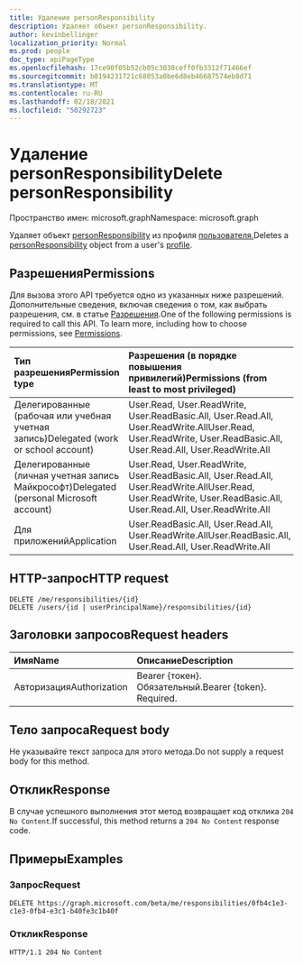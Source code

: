 ```yaml
---
title: Удаление personResponsibility
description: Удаляет объект personResponsibility.
author: kevinbellinger
localization_priority: Normal
ms.prod: people
doc_type: apiPageType
ms.openlocfilehash: 17ce90f05b52cb05c3030ceff0fb3312f71466ef
ms.sourcegitcommit: b0194231721c68053a0be6d8eb46687574eb8d71
ms.translationtype: MT
ms.contentlocale: ru-RU
ms.lasthandoff: 02/18/2021
ms.locfileid: "50292723"
---
```

# <a name="delete-personresponsibility"></a><span data-ttu-id="1c21e-103">Удаление personResponsibility</span><span class="sxs-lookup"><span data-stu-id="1c21e-103">Delete personResponsibility</span></span>
<span data-ttu-id="1c21e-104">Пространство имен: microsoft.graph</span><span class="sxs-lookup"><span data-stu-id="1c21e-104">Namespace: microsoft.graph</span></span>

<span data-ttu-id="1c21e-105">Удаляет объект [personResponsibility](../resources/personresponsibility.md) из профиля [пользователя.](../resources/profile.md)</span><span class="sxs-lookup"><span data-stu-id="1c21e-105">Deletes a [personResponsibility](../resources/personresponsibility.md) object from a user's [profile](../resources/profile.md).</span></span>

## <a name="permissions"></a><span data-ttu-id="1c21e-106">Разрешения</span><span class="sxs-lookup"><span data-stu-id="1c21e-106">Permissions</span></span>

<span data-ttu-id="1c21e-p101">Для вызова этого API требуется одно из указанных ниже разрешений. Дополнительные сведения, включая сведения о том, как выбрать разрешения, см. в статье [Разрешения](/graph/permissions-reference).</span><span class="sxs-lookup"><span data-stu-id="1c21e-p101">One of the following permissions is required to call this API. To learn more, including how to choose permissions, see [Permissions](/graph/permissions-reference).</span></span>

| <span data-ttu-id="1c21e-109">Тип разрешения</span><span class="sxs-lookup"><span data-stu-id="1c21e-109">Permission type</span></span>                        | <span data-ttu-id="1c21e-110">Разрешения (в порядке повышения привилегий)</span><span class="sxs-lookup"><span data-stu-id="1c21e-110">Permissions (from least to most privileged)</span></span>                                      |
|:---------------------------------------|:---------------------------------------------------------------------------------|
| <span data-ttu-id="1c21e-111">Делегированные (рабочая или учебная учетная запись)</span><span class="sxs-lookup"><span data-stu-id="1c21e-111">Delegated (work or school account)</span></span>     | <span data-ttu-id="1c21e-112">User.Read, User.ReadWrite, User.ReadBasic.All, User.Read.All, User.ReadWrite.All</span><span class="sxs-lookup"><span data-stu-id="1c21e-112">User.Read, User.ReadWrite, User.ReadBasic.All, User.Read.All, User.ReadWrite.All</span></span> |
| <span data-ttu-id="1c21e-113">Делегированные (личная учетная запись Майкрософт)</span><span class="sxs-lookup"><span data-stu-id="1c21e-113">Delegated (personal Microsoft account)</span></span> | <span data-ttu-id="1c21e-114">User.Read, User.ReadWrite, User.ReadBasic.All, User.Read.All, User.ReadWrite.All</span><span class="sxs-lookup"><span data-stu-id="1c21e-114">User.Read, User.ReadWrite, User.ReadBasic.All, User.Read.All, User.ReadWrite.All</span></span> |
| <span data-ttu-id="1c21e-115">Для приложений</span><span class="sxs-lookup"><span data-stu-id="1c21e-115">Application</span></span>                            | <span data-ttu-id="1c21e-116">User.ReadBasic.All, User.Read.All, User.ReadWrite.All</span><span class="sxs-lookup"><span data-stu-id="1c21e-116">User.ReadBasic.All, User.Read.All, User.ReadWrite.All</span></span>                            |

## <a name="http-request"></a><span data-ttu-id="1c21e-117">HTTP-запрос</span><span class="sxs-lookup"><span data-stu-id="1c21e-117">HTTP request</span></span>

<!-- {
  "blockType": "ignored"
}
-->
``` http
DELETE /me/responsibilities/{id}
DELETE /users/{id | userPrincipalName}/responsibilities/{id}
```

## <a name="request-headers"></a><span data-ttu-id="1c21e-118">Заголовки запросов</span><span class="sxs-lookup"><span data-stu-id="1c21e-118">Request headers</span></span>
|<span data-ttu-id="1c21e-119">Имя</span><span class="sxs-lookup"><span data-stu-id="1c21e-119">Name</span></span>|<span data-ttu-id="1c21e-120">Описание</span><span class="sxs-lookup"><span data-stu-id="1c21e-120">Description</span></span>|
|:---|:---|
|<span data-ttu-id="1c21e-121">Авторизация</span><span class="sxs-lookup"><span data-stu-id="1c21e-121">Authorization</span></span>|<span data-ttu-id="1c21e-p102">Bearer {токен}. Обязательный.</span><span class="sxs-lookup"><span data-stu-id="1c21e-p102">Bearer {token}. Required.</span></span>|

## <a name="request-body"></a><span data-ttu-id="1c21e-124">Тело запроса</span><span class="sxs-lookup"><span data-stu-id="1c21e-124">Request body</span></span>
<span data-ttu-id="1c21e-125">Не указывайте текст запроса для этого метода.</span><span class="sxs-lookup"><span data-stu-id="1c21e-125">Do not supply a request body for this method.</span></span>

## <a name="response"></a><span data-ttu-id="1c21e-126">Отклик</span><span class="sxs-lookup"><span data-stu-id="1c21e-126">Response</span></span>

<span data-ttu-id="1c21e-127">В случае успешного выполнения этот метод возвращает код отклика `204 No Content`.</span><span class="sxs-lookup"><span data-stu-id="1c21e-127">If successful, this method returns a `204 No Content` response code.</span></span>

## <a name="examples"></a><span data-ttu-id="1c21e-128">Примеры</span><span class="sxs-lookup"><span data-stu-id="1c21e-128">Examples</span></span>

### <a name="request"></a><span data-ttu-id="1c21e-129">Запрос</span><span class="sxs-lookup"><span data-stu-id="1c21e-129">Request</span></span>
<!-- {
  "blockType": "request",
  "sampleKeys": ["0fb4c1e3-c1e3-0fb4-e3c1-b40fe3c1b40f"],
  "name": "delete_personresponsibility"
}
-->
``` http
DELETE https://graph.microsoft.com/beta/me/responsibilities/0fb4c1e3-c1e3-0fb4-e3c1-b40fe3c1b40f
```

### <a name="response"></a><span data-ttu-id="1c21e-130">Отклик</span><span class="sxs-lookup"><span data-stu-id="1c21e-130">Response</span></span>

<!-- {
  "blockType": "response",
  "truncated": true
}
-->
``` http
HTTP/1.1 204 No Content
```


